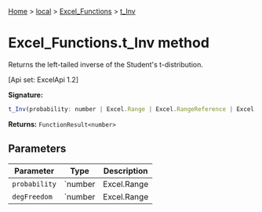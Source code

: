 [Home](./index) &gt; [local](local.md) &gt; [Excel\_Functions](local.excel_functions.md) &gt; [t\_Inv](local.excel_functions.t_inv.md)

# Excel\_Functions.t\_Inv method

Returns the left-tailed inverse of the Student's t-distribution. 

 \[Api set: ExcelApi 1.2\]

**Signature:**
```javascript
t_Inv(probability: number | Excel.Range | Excel.RangeReference | Excel.FunctionResult<any>, degFreedom: number | Excel.Range | Excel.RangeReference | Excel.FunctionResult<any>): FunctionResult<number>;
```
**Returns:** `FunctionResult<number>`

## Parameters

|  Parameter | Type | Description |
|  --- | --- | --- |
|  `probability` | `number | Excel.Range | Excel.RangeReference | Excel.FunctionResult<any>` |  |
|  `degFreedom` | `number | Excel.Range | Excel.RangeReference | Excel.FunctionResult<any>` |  |

